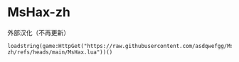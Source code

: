 # MsHax-zh
外部汉化（不再更新）

~~~luau
loadstring(game:HttpGet("https://raw.githubusercontent.com/asdqwefgg/MsHax-zh/refs/heads/main/MsHax.lua"))()
~~~